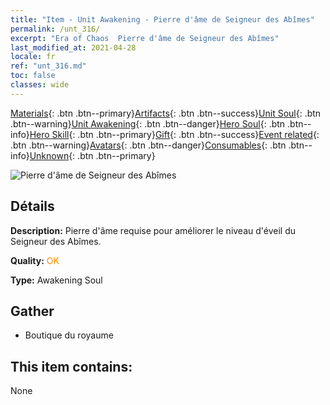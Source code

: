 ```yaml
---
title: "Item - Unit Awakening - Pierre d'âme de Seigneur des Abîmes"
permalink: /unt_316/
excerpt: "Era of Chaos  Pierre d'âme de Seigneur des Abîmes"
last_modified_at: 2021-04-28
locale: fr
ref: "unt_316.md"
toc: false
classes: wide
---
```

 [Materials](/ItemsFR/){: .btn .btn--primary}[Artifacts](/ItemsFR/Artifacts/){: .btn .btn--success}[Unit Soul](/ItemsFR/UnitSoul/){: .btn .btn--warning}[Unit Awakening](/ItemsFR/UnitAwakening/){: .btn .btn--danger}[Hero Soul](/ItemsFR/HeroSoul/){: .btn .btn--info}[Hero Skill](/ItemsFR/HeroSkill/){: .btn .btn--primary}[Gift](/ItemsFR/Gift/){: .btn .btn--success}[Event related](/ItemsFR/Events/){: .btn .btn--warning}[Avatars](/ItemsFR/Avatars/){: .btn .btn--danger}[Consumables](/ItemsFR/Consumables/){: .btn .btn--info}[Unknown](/ItemsFR/Unknown/){: .btn .btn--primary}

 ![Pierre d'âme de Seigneur des Abîmes](/images/u/tia_diyulingzhu.jpg)

## Détails
 **Description:** Pierre d'âme requise pour améliorer le niveau d'éveil du Seigneur des Abîmes.

 **Quality:** <span style="color: #FF8C00">OK</span>

 **Type:** Awakening Soul

## Gather

*    Boutique du royaume 

## This item contains:

  None

